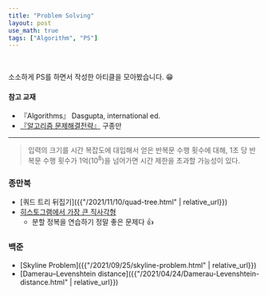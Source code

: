 ```yaml
---
title: "Problem Solving"
layout: post
use_math: true
tags: ["Algorithm", "PS"]
---
```


<br/>

소소하게 PS를 하면서 작성한 아티클을 모아봤습니다. 😁

#### 참고 교재
- 『Algorithms』 Dasgupta, international ed.
- [『알고리즘 문제해결전략』](https://book.algospot.com/) 구종만

<hr/>

> 입력의 크기를 시간 복잡도에 대입해서 얻은 반복문 수행 횟수에 대해, 1초 당 반복문 수행 횟수가 1억($10^8$)을 넘어가면 시간 제한을 초과할 가능성이 있다.

### 종만북

- [쿼드 트리 뒤집기]({{"/2021/11/10/quad-tree.html" | relative_url}})
- [히스토그램에서 가장 큰 직사각형](https://www.acmicpc.net/problem/6549)
  - 분할 정복을 연습하기 정말 좋은 문제다 👍

### 백준

- [Skyline Problem]({{"/2021/09/25/skyline-problem.html" | relative_url}})
- [Damerau–Levenshtein distance]({{"/2021/04/24/Damerau-Levenshtein-distance.html" | relative_url}})